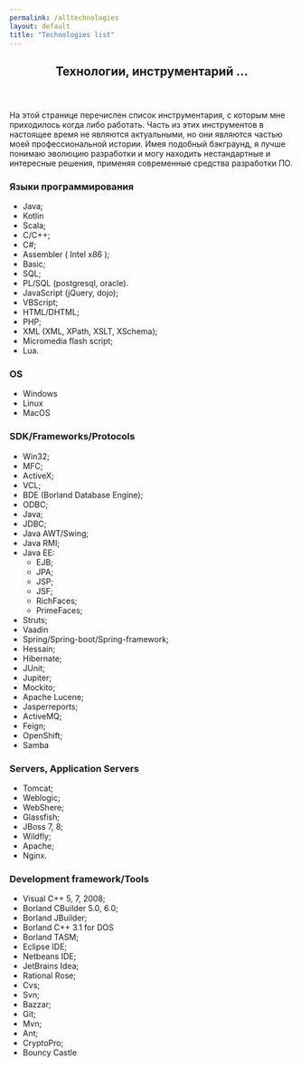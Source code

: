 ```yaml
---
permalink: /alltechnologies
layout: default
title: "Technologies list"
---
```


<section id="languages">
    <div class="inner">
        <article>
            <header class="major">
                <h2>Технологии, инструментарий ...</h2>
            </header>
            <p>На этой странице перечислен список инструментария, с которым мне приходилось когда либо работать.
            Часть из этих инструментов в настоящее время не являются актуальными, но они являются частью моей профессиональной
            истории. Имея подобный бэкграунд, я лучше понимаю эволюцию разработки и могу находить нестандартные и интересные решения,
            применяя современные средства разработки ПО.
            </p>
            <h3>Языки программирования</h3>
            <p>
                <ul>
                    <li>Java;</li>
                    <li>Kotlin</li>
                    <li>Scala;</li>
                    <li>C/C++;</li>
                    <li>C#;</li>
                    <li>Assembler ( Intel x86 );</li>
                    <li>Basic;</li>
                    <li>SQL;</li>
                    <li>PL/SQL (postgresql, oracle).</li>
                    <li>JavaScript (jQuery, dojo);</li>
                    <li>VBScript;</li>
                    <li>HTML/DHTML;</li>
                    <li>PHP;</li>
                    <li>XML (XML, XPath, XSLT, XSchema);</li>
                    <li>Micromedia flash script;</li>
                    <li>Lua.</li>
                </ul>
            </p>
            <h3>OS</h3>
            <p>
                <ul>
                    <li>Windows</li>
                    <li>Linux</li>
                    <li>MacOS</li>
                </ul>
            </p>
            <h3>SDK/Frameworks/Protocols</h3>
            <p>
                <ul>
                    <li>Win32;</li>
                    <li>MFC;</li>
                    <li>ActiveX;</li>
                    <li>VCL;</li>
                    <li>BDE (Borland Database Engine);</li>
                    <li>ODBC;</li>
                    <li>Java;</li>
                    <li>JDBC;</li>
                    <li>Java AWT/Swing;</li>
                    <li>Java RMI;</li>
                    <li>Java EE:
                        <ul>
                            <li>EJB;</li>
                            <li>JPA;</li>
                            <li>JSP;</li>
                            <li>JSF;</li>
                            <li>RichFaces;</li>
                            <li>PrimeFaces;</li>
                        </ul>
                    </li>
                    <li>Struts;</li>
                    <li>Vaadin</li>
                    <li>Spring/Spring-boot/Spring-framework;
                    </li>
                    <li>Hessain;</li>
                    <li>Hibernate;</li>
                    <li>JUnit;</li>
                    <li>Jupiter;</li>
                    <li>Mockito;</li>
                    <li>Apache Lucene;</li>
                    <li>Jasperreports;</li>
                    <li>ActiveMQ;</li>
                    <li>Feign;</li>
                    <li>OpenShift;</li>
                    <li>Samba</li>
                </ul>
            </p>
            <h3>Servers, Application Servers</h3>
            <p>
                <ul>
                    <li>Tomcat;</li>
                    <li>Weblogic;</li>
                    <li>WebShere;</li>
                    <li>Glassfish;</li>
                    <li>JBoss 7, 8;</li>
                    <li>Wildfly;</li>
                    <li>Apache;</li>
                    <li>Nginx.</li>
                </ul>
            </p>
            <h3>Development framework/Tools</h3>
            <p>
                <ul>
                    <li>Visual C++ 5, 7, 2008;</li>
                    <li>Borland CBuilder 5.0, 6.0;</li>
                    <li>Borland JBuilder;</li>
                    <li>Borland C++ 3.1 for DOS</li>
                    <li>Borland TASM;</li>
                    <li>Eclipse IDE;</li>
                    <li>Netbeans IDE;</li>
                    <li>JetBrains Idea;</li>
                    <li>Rational Rose;</li>
                    <li>Cvs;</li>
                    <li>Svn;</li>
                    <li>Bazzar;</li>
                    <li>Git;</li>
                    <li>Mvn;</li>
                    <li>Ant;</li>
                    <li>CryptoPro;</li>
                    <li>Bouncy Castle</li>
                </ul>
            </p>
        </article>
    </div>
</section>